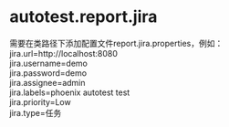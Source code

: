 # autotest.report.jira
需要在类路径下添加配置文件report.jira.properties，例如：  
jira.url=http://localhost:8080  
jira.username=demo  
jira.password=demo  
jira.assignee=admin  
jira.labels=phoenix autotest test  
jira.priority=Low  
jira.type=任务